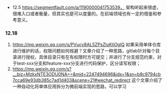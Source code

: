- 12.5  https://segmentfault.com/a/1190000041753539， 架构听起来很虚，很难入口或者衡量，但其实也是可以度量的。在前端领域也有一定的借鉴和参考意义。

### 12.18
1. https://mp.weixin.qq.com/s/PVucy8AL5ZPsZluKliOglQ 如果采用单体仓库进行维护的话，权限问题如何规避？文章介绍了一种思路，gitlab针对每个目录进行授权，具体目录只有在有权限时方可提交；并进行了分支规范约束，对于test-xxx分支和feature-xxx分支进行代码保护，区分读写权限；
2. https://mp.weixin.qq.com/s?__biz=MzkxNTE3ODU0NA==&mid=2247494696&idx=1&sn=b8c9794cb7cca69e93db385c7ad1d403&scene=21#wechat_redirect 这个文章介绍了一种自动化将单体应用拆分为微前端实现的思路，可以学习
